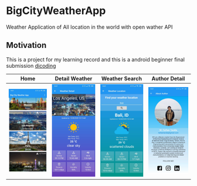 # BigCityWeatherApp
 Weather Application of All location in the world with open wather API 

## Motivation
This is a project for my learning record and this is a android beginner final submission [dicoding](https://www.dicoding.com/academies/51)

Home                       | Detail Weather            | Weather Search            | Author Detail
:-------------------------:|:-------------------------:|:-------------------------:|:-------------------------:
<img src="https://github.com/farhantandia/Android-App-Dev/blob/main/BigCityWeatherApp/screenshot/1.jpg" width="250"/>|<img src="https://github.com/farhantandia/Android-App-Dev/blob/main/BigCityWeatherApp/screenshot/2.jpg" width="250"/>|<img src="https://github.com/farhantandia/Android-App-Dev/blob/main/BigCityWeatherApp/screenshot/3.jpg" width="250"/>|<img src="https://github.com/farhantandia/Android-App-Dev/blob/main/BigCityWeatherApp/screenshot/4.jpg" width="250"/>
